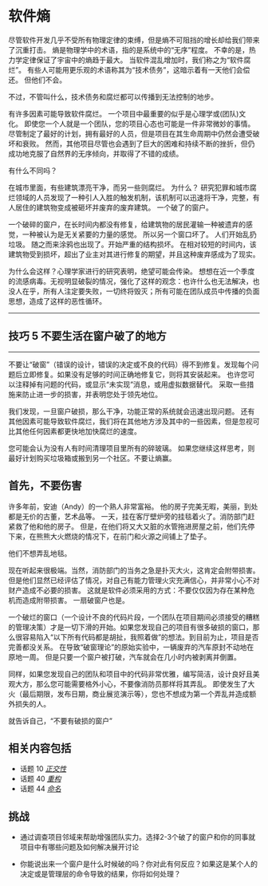 # 软件熵

尽管软件开发几乎不受所有物理定律的束缚，但是熵不可阻挡的增长却给我们带来了沉重打击。 熵是物理学中的术语，指的是系统中的“无序”程度。 不幸的是，热力学定律保证了宇宙中的熵趋于最大。 当软件混乱增加时，我们称之为“软件腐烂”。 有些人可能用更乐观的术语称其为“技术债务”，这暗示着有一天他们会偿还。 但他们不会。

不过，不管叫什么，技术债务和腐烂都可以传播到无法控制的地步。

有许多因素可能导致软件腐烂。 一个项目中最重要的似乎是心理学或(团队)文化。 即使您一个人就是一个团队，您的项目心态也可能是一件非常微妙的事情。 尽管制定了最好的计划，拥有最好的人员，但是项目在其生命周期中仍然会遭受破坏和衰败。 然而，其他项目尽管也会遇到了巨大的困难和持续不断的挫折，但仍成功地克服了自然界的无序倾向，并取得了不错的成绩。

有什么不同吗？

在城市里面，有些建筑漂亮干净，而另一些则腐烂。 为什么？ 研究犯罪和城市腐烂领域的人员发现了一种引人入胜的触发机制，该机制可以迅速将干净，完整，有人居住的建筑物变成被砸坏并废弃的废弃建筑。
一个破了的窗户。

一个破碎的窗户，在长时间内都没有修复，给建筑物的居民灌输一种被遗弃的感觉，一种被认为是无关紧要的力量的感觉。 所以另一个窗口坏了。 人们开始乱扔垃圾。 随之而来涂鸦也出现了。开始严重的结构损坏。 在相对较短的时间内，该建筑物受到损坏，超出了业主对其进行修复的期望，并且这种废弃感成为了现实。

为什么会这样？心理学家进行的研究表明，绝望可能会传染。 想想在近一个季度的流感病毒。无视明显破裂的情况，强化了这样的观念：也许什么也无法解决，也没人在乎，所有人注定要失败，一切终将毁灭；所有可能在团队成员中传播的负面思想，造成了这样的恶性循环。

---
## 技巧 5 不要生活在窗户破了的地方
---

不要让“破窗”（错误的设计，错误的决定或不良的代码）得不到修复。发现每个问题后立即修复。如果没有足够的时间正确地修复它，则将其安装起来。 也许您可以注释掉有问题的代码，或显示“未实现”消息，或用虚拟数据替代。 采取一些措施来防止进一步的损害，并表明您处于领先地位。

我们发现，一旦窗户破损，那么干净，功能正常的系统就会迅速出现问题。 还有其他因素可能导致软件腐烂，我们将在其他地方涉及其中的一些因素，但是忽视可比其他任何因素都更快地加快腐烂的速度。

您可能会认为没有人有时间清理项目里所有的碎玻璃。 如果您继续这样思考，则最好计划购买垃圾箱或搬到另一个社区。不要让熵赢。

## 首先，不要伤害

许多年前，安迪（Andy）的一个熟人非常富裕。 他的房子完美无暇，美丽，到处都是无价的古董，艺术品等。 一天，挂在客厅壁炉旁的挂毯着火了。消防部门赶紧救了他和他的房子。 但是，在他们将又大又脏的水管拖进房屋之前，他们先停下来，在熊熊大火燃烧的情况下，在前门和火源之间铺上了垫子。

他们不想弄乱地毯。

现在听起来很极端。当然，消防部门的当务之急是扑灭大火，这肯定会附带损害。 但是他们显然已经评估了情况，对自己有能力管理火灾充满信心，并非常小心不对财产造成不必要的损害。 这就是软件必须采用的方式：不要仅仅因为存在某种危机而造成附带损害。 一扇破窗户也是。

一个破烂的窗口（一个设计不良的代码片段，一个团队在项目期间必须接受的糟糕的管理决策）才是一切下滑的开始。如果您发现自己的项目有很多破损的窗口，那么很容易陷入“以下所有代码都是胡扯，我照着做”的想法。到目前为止，项目是否完善都没关系。 在导致“破窗理论”的原始实验中，一辆废弃的汽车原封不动地在原地一周。 但是只要一个窗户被打破，汽车就会在几小时内被剥离并倒置。

同样，如果您发现自己的团队和项目中的代码非常优雅，编写简洁，设计良好且美观大方，那么您可能需要格外小心，不要像消防员那样将其弄乱。 即使发生了大火（最后期限，发布日期，商业展览演示等），您也不想成为第一个弄乱并造成额外损失的人。

就告诉自己，“不要有破损的窗户”

## 相关内容包括

- 话题 10 [_正交性_](../Chapter2/正交性.md)
- 话题 40 [_重构_](../Chapter7/重构.md)
- 话题 44 [_命名_](../Chapter7/命名.md)

## 挑战

- 通过调查项目邻域来帮助增强团队实力。选择2-3个破了的窗户和你的同事就项目中有哪些问题及如何解决展开讨论

- 你能说出来一个窗户是什么时候破的吗？你对此有何反应？如果这是某个人的决定或是管理层的命令导致的结果，你将如何处理？
